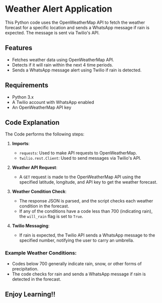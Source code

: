 # Weather Alert Application

This Python code uses the OpenWeatherMap API to fetch the weather forecast for a specific location and sends a WhatsApp message if rain is expected. The message is sent via Twilio's API.

## Features

- Fetches weather data using OpenWeatherMap API.
- Detects if it will rain within the next 4 time periods.
- Sends a WhatsApp message alert using Twilio if rain is detected.

## Requirements

- Python 3.x
- A Twilio account with WhatsApp enabled
- An OpenWeatherMap API key



## Code Explanation

The Code performs the following steps:

1. **Imports**:
   - `requests`: Used to make API requests to OpenWeatherMap.
   - `twilio.rest.Client`: Used to send messages via Twilio's API.
   
2. **Weather API Request**:
   - A `GET` request is made to the OpenWeatherMap API using the specified latitude, longitude, and API key to get the weather forecast.
   
3. **Weather Condition Check**:
   - The response JSON is parsed, and the script checks each weather condition in the forecast.
   - If any of the conditions have a code less than 700 (indicating rain), the `will_rain` flag is set to `True`.

4. **Twilio Messaging**:
   - If rain is expected, the Twilio API sends a WhatsApp message to the specified number, notifying the user to carry an umbrella.

### Example Weather Conditions:
- Codes below 700 generally indicate rain, snow, or other forms of precipitation.
- The code checks for rain and sends a WhatsApp message if rain is detected in the forecast.

## Enjoy Learning!!
